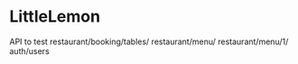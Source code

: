 # LittleLemon

API to test
restaurant/booking/tables/
restaurant/menu/
restaurant/menu/1/
auth/users
